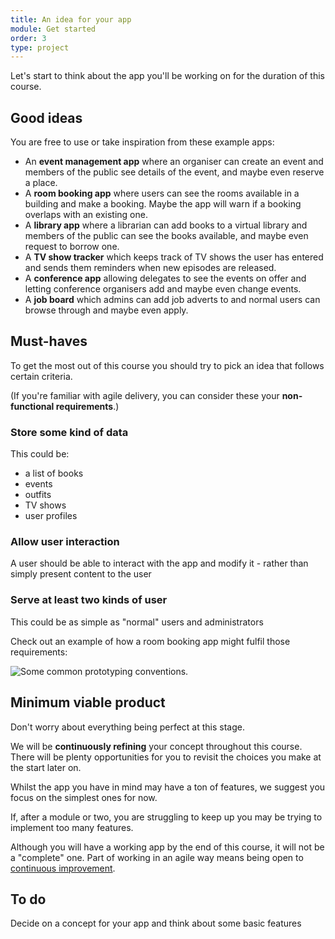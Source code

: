 ```yaml
---
title: An idea for your app
module: Get started
order: 3
type: project
---
```


Let's start to think about the app you'll be working on for the duration of this course.

## Good ideas
You are free to use or take inspiration from these example apps:

* An **event management app** where an organiser can create an event and members of the public see details of the event, and maybe even reserve a place.
* A **room booking app** where users can see the rooms available in a building and make a booking. Maybe the app will warn if a booking overlaps with an existing one.
* A **library app** where a librarian can add books to a virtual library and members of the public can see the books available, and maybe even request to borrow one.
* A **TV show tracker** which keeps track of TV shows the user has entered and sends them reminders when new episodes are released.
* A **conference app** allowing delegates to see the events on offer and letting conference organisers add and maybe even change events.
* A **job board** which admins can add job adverts to and normal users can browse through and maybe even apply.

## Must-haves
To get the most out of this course you should try to pick an idea that follows certain criteria.

(If you're familiar with agile delivery, you can consider these your **non-functional requirements**.)

### Store some kind of data
This could be:
* a list of books
* events
* outfits
* TV shows
* user profiles

### Allow user interaction
A user should be able to interact with the app and modify it - rather than simply present content to the user


### Serve at least two kinds of user
This could be as simple as "normal" users and administrators

Check out an example of how a room booking app might fulfil those requirements:

![Some common prototyping conventions.](/1.3-an-idea.jpg)

## Minimum viable product
Don't worry about everything being perfect at this stage.

We will be **continuously refining** your concept throughout this course. There will be plenty opportunities for you to revisit the choices you make at the start later on.

Whilst the app you have in mind may have a ton of features, we suggest you focus on the simplest ones for now. 

If, after a module or two, you are struggling to keep up you may be trying to implement too many features.

Although you will have a working app by the end of this course, it will not be a "complete" one. Part of working in an agile way means being open to [continuous improvement](https://www.gov.uk/service-manual/service-standard/iterate-and-improve-frequently).

<div class="todo">
		<h2>To do</h2>
		<p>Decide on a concept for your app and think about some basic features</p>
</div>
